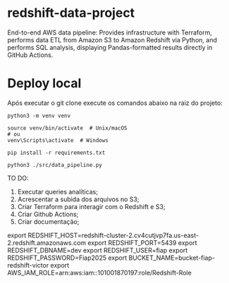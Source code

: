 # redshift-data-project

End-to-end AWS data pipeline: Provides infrastructure with Terraform, performs data ETL from Amazon S3 to Amazon Redshift via Python, and performs SQL analysis, displaying Pandas-formatted results directly in GitHub Actions.

# Deploy local
Após executar o git clone execute os comandos abaixo na raiz do projeto:

```
python3 -m venv venv

source venv/bin/activate  # Unix/macOS
# ou
venv\Scripts\activate  # Windows

pip install -r requirements.txt

python3 ./src/data_pipeline.py
```


TO DO:

1. Executar queries analíticas;
2. Acrescentar a subida dos arquivos no S3;
3. Criar Terraform para interagir com o Redshift e S3;
4. Criar Github Actions;
5. Criar documentação;

export REDSHIFT_HOST=redshift-cluster-2.cv4cutjvp7fa.us-east-2.redshift.amazonaws.com 
export REDSHIFT_PORT=5439
export REDSHIFT_DBNAME=dev
export REDSHIFT_USER=fiap
export REDSHIFT_PASSWORD=Fiap2025
export BUCKET_NAME=bucket-fiap-redshift-victor
export AWS_IAM_ROLE=arn:aws:iam::101001870197:role/Redshift-Role
